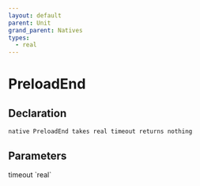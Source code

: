 ```yaml
---
layout: default
parent: Unit
grand_parent: Natives
types:
  - real
---
```


# PreloadEnd

## Declaration

```
native PreloadEnd takes real timeout returns nothing
```

## Parameters
<dl>
  <dt>timeout `real`</dt>
  <dd></dd>
</dl>